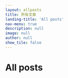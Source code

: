 ```yaml
---
layout: allposts
title: 所有文章
landing-title: 'All posts'
nav-menu: true
description: null
image: null
author: null
show_tile: false
---
```


<h1>All posts</h1>
